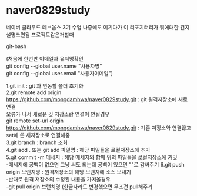 # naver0829study
네이버 클라우드 데브옵스 3기 수업
나중에도 여기다가 이 리포지터리가 뭐에대한 건지 설명쓰면됨 프로젝트같은거할때


git-bash  

(처음에 한번만 이메일과 유저명확인  
git config --global user.name "사용자명"  
git config --global user.email "사용자이메일")  

1.git init : git 과 연동할 폴더 초기화  
2.git remote add origin https://github.com/mongdamhwa/naver0829study.git : git 원격저장소에 새로 연결  
 오류가 나서 새로운 깃 저장소랑 연결이 안될경우  
 git remote set-url origin https://github.com/mongdamhwa/naver0829study.git : 기존 저장소와 연결끊고 set에 쓴 새저장소로 연결해줌  
3.git branch : branch 조회  
4.git add . 또는 git add 파일명 : 해당 파일들을 로컬저장소에 추가  
5.git commit -m 메세지 : 해당 메세지와 함께 위의 파일들을 로컬저장소에 커밋  
  -메세지에 공백이 없으면 그냥 써도 되는데 공백이 있으면 ""로 감싸주기
6.git push origin 브랜치명 : 원격저장소의 해당 브랜치에 소스 보내기    
  -반대로 원격 저장소의 수정된 내용을 가져올경우  
  -git pull origin 브랜치명 (한글자라도 변경했으면 무조건 pull해주기
